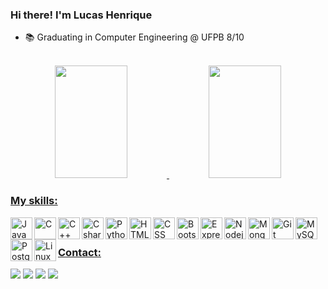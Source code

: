 ### Hi there! I'm Lucas Henrique

- 📚 Graduating in Computer Engineering @ UFPB 8/10

<br />

<div align="center">
  <a href="https://github.com/lucashnriquer">
  <img height="180em" width="48%" src="https://github-readme-stats.vercel.app/api?username=lucashnriquer&show_icons=true&theme=dark&include_all_commits=true&count_private=true"/>
  <img height="180em" width="48%" src="https://github-readme-stats.vercel.app/api/top-langs/?username=lucashnriquer&layout=compact&langs_count=19&theme=dark&exclude_repo=We food, Artificial Intelligence"/>
</div>


### My skills:

<img align="left" alt="JavaScript" width="35px" src="https://cdn.jsdelivr.net/gh/devicons/devicon/icons/javascript/javascript-original.svg">
<img align="left" alt="C" width="35px" src="https://cdn.jsdelivr.net/gh/devicons/devicon/icons/c/c-original.svg">
<img align="left" alt="C++" width="35px" src="https://cdn.jsdelivr.net/gh/devicons/devicon/icons/cplusplus/cplusplus-original.svg">
<img align="left" alt="Csharp" width="35px" src="https://cdn.jsdelivr.net/gh/devicons/devicon/icons/csharp/csharp-original.svg">
<img align="left" alt="Python" width="35px" src="https://cdn.jsdelivr.net/gh/devicons/devicon/icons/python/python-original.svg">
<img align="left" alt="HTML" width="35px" src="https://cdn.jsdelivr.net/gh/devicons/devicon/icons/html5/html5-original.svg">
<img align="left" alt="CSS" width="35px" src="https://cdn.jsdelivr.net/gh/devicons/devicon/icons/css3/css3-original.svg">
<img align="left" alt="Bootstrap" width="35px" src="https://cdn.jsdelivr.net/gh/devicons/devicon/icons/bootstrap/bootstrap-original.svg">
<img align="left" alt="Express" width="35px" src="https://cdn.jsdelivr.net/gh/devicons/devicon/icons/express/express-original.svg">
<img align="left" alt="Nodejs" width="35px" src="https://cdn.jsdelivr.net/gh/devicons/devicon/icons/nodejs/nodejs-original.svg">
<img align="left" alt="MongoDB" width="35px" src="https://cdn.jsdelivr.net/gh/devicons/devicon/icons/mongodb/mongodb-original.svg">
<img align="left" alt="Git" width="35px" src="https://cdn.jsdelivr.net/gh/devicons/devicon/icons/git/git-original.svg">
 
<img align="left" alt="MySQL" width="35px" src="https://cdn.jsdelivr.net/gh/devicons/devicon/icons/mysql/mysql-original.svg">
<img align="left" alt="PostgreSQL" width="35px" src="https://cdn.jsdelivr.net/gh/devicons/devicon/icons/postgresql/postgresql-original.svg">
<img align="left" alt="Linux" width="35px" src="https://cdn.jsdelivr.net/gh/devicons/devicon/icons/linux/linux-original.svg">


<br>
<h2 dir="auto"></h2>

### Contact:
<div> 
  <a href="https://www.instagram.com/lucashnrique/" target="_blank"><img src="https://img.shields.io/badge/-Instagram-%23E4405F?style=for-the-badge&logo=instagram&logoColor=white" target="_blank"></a>
 <a href="https://www.discordapp.com/users/Hawq#0001" target="_blank"><img src="https://img.shields.io/badge/Discord-7289DA?style=for-the-badge&logo=discord&logoColor=white" target="_blank"></a> 
  <a href = "mailto:lucashnriquer@gmail.com"><img src="https://img.shields.io/badge/-Gmail-%23333?style=for-the-badge&logo=gmail&logoColor=white" target="_blank"></a>
  <a href="https://www.linkedin.com/in/lucashnrique/" target="_blank"><img src="https://img.shields.io/badge/-LinkedIn-%230077B5?style=for-the-badge&logo=linkedin&logoColor=white" target="_blank"></a> 
  
</div>

